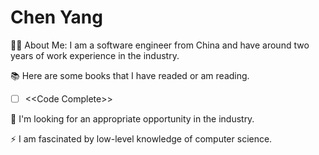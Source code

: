 # Chen Yang
👩‍💻  About Me: I am a software engineer from China and have around two years of work experience in the industry.

📚 Here are some books that I have readed or am reading.

- [ ] <<Code Complete\>>

🌱 I'm looking for an appropriate opportunity in the industry.

⚡ I am fascinated by low-level knowledge of computer science.
